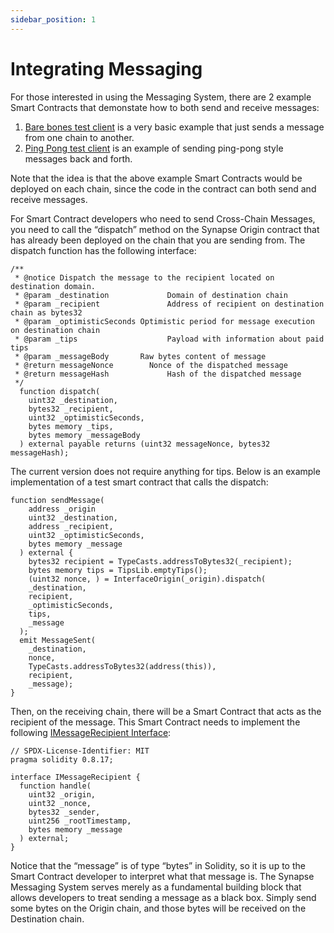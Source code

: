 ```yaml
---
sidebar_position: 1
---
```


# Integrating Messaging

For those interested in using the Messaging System, there are 2 example Smart Contracts that demonstate how to both send and receive messages:
1.  [Bare bones test client](https://github.com/synapsecns/sanguine/blob/master/packages/contracts-core/contracts/client/TestClient.sol) is a very basic example that just sends a message from one chain to another.
2.  [Ping Pong test client](https://github.com/synapsecns/sanguine/blob/master/packages/contracts-core/contracts/client/PingPongClient.sol) is an example of sending ping-pong style messages back and forth.

Note that the idea is that the above example Smart Contracts would be deployed on each chain, since the code in the contract can both send and receive messages.

For Smart Contract developers who need to send Cross-Chain Messages, you need to call the “dispatch” method on the Synapse Origin contract that has already been deployed on the chain that you are sending from. The dispatch function has the following interface:

```solidity
/**
 * @notice Dispatch the message to the recipient located on destination domain.
 * @param _destination      	   Domain of destination chain
 * @param _recipient        	   Address of recipient on destination chain as bytes32
 * @param _optimisticSeconds Optimistic period for message execution on destination chain
 * @param _tips             	   Payload with information about paid tips
 * @param _messageBody       Raw bytes content of message
 * @return messageNonce        Nonce of the dispatched message
 * @return messageHash      	   Hash of the dispatched message
 */
  function dispatch(
    uint32 _destination,
    bytes32 _recipient,
    uint32 _optimisticSeconds,
    bytes memory _tips,
    bytes memory _messageBody
  ) external payable returns (uint32 messageNonce, bytes32 messageHash);
```

The current version does not require anything for tips. Below is an example implementation of a test smart contract that calls the dispatch:

```solidity
function sendMessage(
    address _origin
    uint32 _destination,
    address _recipient,
    uint32 _optimisticSeconds,
    bytes memory _message
  ) external {
    bytes32 recipient = TypeCasts.addressToBytes32(_recipient);
    bytes memory tips = TipsLib.emptyTips();
    (uint32 nonce, ) = InterfaceOrigin(_origin).dispatch(
    _destination,
    recipient,
    _optimisticSeconds,
    tips,
    _message
  );
  emit MessageSent(
    _destination,
    nonce,
    TypeCasts.addressToBytes32(address(this)),
    recipient,
    _message);
}
```

Then, on the receiving chain, there will be a Smart Contract that acts as the recipient of the message. This Smart Contract needs to implement the following [IMessageRecipient Interface](https://github.com/synapsecns/sanguine/blob/master/packages/contracts-core/contracts/interfaces/IMessageRecipient.sol):

```solidity
// SPDX-License-Identifier: MIT
pragma solidity 0.8.17;

interface IMessageRecipient {
  function handle(
    uint32 _origin,
    uint32 _nonce,
    bytes32 _sender,
    uint256 _rootTimestamp,
    bytes memory _message
  ) external;
}
```

Notice that the “message” is of type “bytes” in Solidity, so it is up to the Smart Contract developer to interpret what that message is. The Synapse Messaging System serves merely as a fundamental building block that allows developers to treat sending a message as a black box. Simply send some bytes on the Origin chain, and those bytes will be received on the Destination chain.
